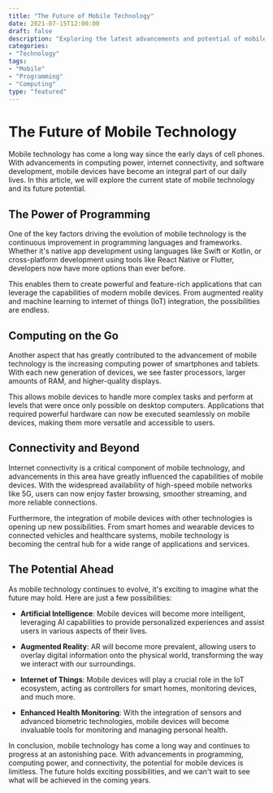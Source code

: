 ```yaml
--- 
title: "The Future of Mobile Technology"
date: 2021-07-15T12:00:00
draft: false
description: "Exploring the latest advancements and potential of mobile technology."
categories: 
- "Technology"
tags: 
- "Mobile"
- "Programming"
- "Computing"
type: "featured"
--- 
```


# The Future of Mobile Technology

Mobile technology has come a long way since the early days of cell phones. With advancements in computing power, internet connectivity, and software development, mobile devices have become an integral part of our daily lives. In this article, we will explore the current state of mobile technology and its future potential.

## The Power of Programming

One of the key factors driving the evolution of mobile technology is the continuous improvement in programming languages and frameworks. Whether it's native app development using languages like Swift or Kotlin, or cross-platform development using tools like React Native or Flutter, developers now have more options than ever before.

This enables them to create powerful and feature-rich applications that can leverage the capabilities of modern mobile devices. From augmented reality and machine learning to internet of things (IoT) integration, the possibilities are endless.

## Computing on the Go

Another aspect that has greatly contributed to the advancement of mobile technology is the increasing computing power of smartphones and tablets. With each new generation of devices, we see faster processors, larger amounts of RAM, and higher-quality displays.

This allows mobile devices to handle more complex tasks and perform at levels that were once only possible on desktop computers. Applications that required powerful hardware can now be executed seamlessly on mobile devices, making them more versatile and accessible to users.

## Connectivity and Beyond

Internet connectivity is a critical component of mobile technology, and advancements in this area have greatly influenced the capabilities of mobile devices. With the widespread availability of high-speed mobile networks like 5G, users can now enjoy faster browsing, smoother streaming, and more reliable connections.

Furthermore, the integration of mobile devices with other technologies is opening up new possibilities. From smart homes and wearable devices to connected vehicles and healthcare systems, mobile technology is becoming the central hub for a wide range of applications and services.

## The Potential Ahead

As mobile technology continues to evolve, it's exciting to imagine what the future may hold. Here are just a few possibilities:

- **Artificial Intelligence**: Mobile devices will become more intelligent, leveraging AI capabilities to provide personalized experiences and assist users in various aspects of their lives.

- **Augmented Reality**: AR will become more prevalent, allowing users to overlay digital information onto the physical world, transforming the way we interact with our surroundings.

- **Internet of Things**: Mobile devices will play a crucial role in the IoT ecosystem, acting as controllers for smart homes, monitoring devices, and much more.

- **Enhanced Health Monitoring**: With the integration of sensors and advanced biometric technologies, mobile devices will become invaluable tools for monitoring and managing personal health.

In conclusion, mobile technology has come a long way and continues to progress at an astonishing pace. With advancements in programming, computing power, and connectivity, the potential for mobile devices is limitless. The future holds exciting possibilities, and we can't wait to see what will be achieved in the coming years.
